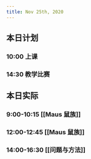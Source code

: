```yaml
---
title: Nov 25th, 2020
---
```


## 本日计划
### 10:00 上课
### 14:30 教学比赛
## 本日实际
### 9:00-10:15 [[Maus 鼠族]]
### 12:00-12:45 [[Maus 鼠族]]
### 14:00-16:30 [[问题与方法]]
### 
